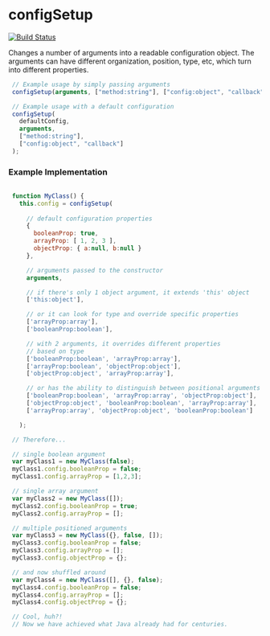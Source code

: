 # configSetup
[![Build Status](https://travis-ci.org/ezzygemini/config-setup.svg?branch=master)](https://travis-ci.org/ezzygemini/config-setup)

Changes a number of arguments into a readable configuration object.
The arguments can have different organization, position, type, etc, which
turn into different properties.

```js
 // Example usage by simply passing arguments
 configSetup(arguments, ["method:string"], ["config:object", "callback"]);
```

```js
 // Example usage with a default configuration
 configSetup(
   defaultConfig,
   arguments,
   ["method:string"],
   ["config:object", "callback"]
 );
```

###  Example Implementation
```js
 
 function MyClass() {
   this.config = configSetup(
     
     // default configuration properties
     {
       booleanProp: true,
       arrayProp: [ 1, 2, 3 ],
       objectProp: { a:null, b:null }
     },

     // arguments passed to the constructor
     arguments,

     // if there's only 1 object argument, it extends 'this' object
     ['this:object'],

     // or it can look for type and override specific properties
     ['arrayProp:array'],
     ['booleanProp:boolean'],

     // with 2 arguments, it overrides different properties
     // based on type
     ['booleanProp:boolean', 'arrayProp:array'],
     ['arrayProp:boolean', 'objectProp:object'],
     ['objectProp:object', 'arrayProp:array'],

     // or has the ability to distinguish between positional arguments
     ['booleanProp:boolean', 'arrayProp:array', 'objectProp:object'],
     ['objectProp:object', 'booleanProp:boolean', 'arrayProp:array'],
     ['arrayProp:array', 'objectProp:object', 'booleanProp:boolean']

   );

 // Therefore...

 // single boolean argument
 var myClass1 = new MyClass(false);
 myClass1.config.booleanProp = false;
 myClass1.config.arrayProp = [1,2,3];

 // single array argument
 var myClass2 = new MyClass([]);
 myClass2.config.booleanProp = true;
 myClass2.config.arrayProp = [];

 // multiple positioned arguments
 var myClass3 = new MyClass({}, false, []);
 myClass3.config.booleanProp = false;
 myClass3.config.arrayProp = [];
 myClass3.config.objectProp = {};

 // and now shuffled around
 var myClass4 = new MyClass([], {}, false);
 myClass4.config.booleanProp = false;
 myClass4.config.arrayProp = [];
 myClass4.config.objectProp = {};

 // Cool, huh?!
 // Now we have achieved what Java already had for centuries.

```

